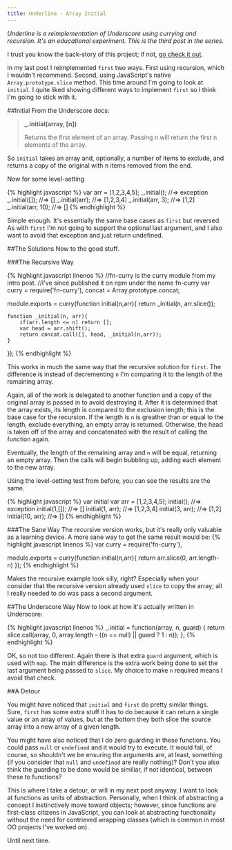 ```yaml
---
title: Underline - Array Initial
---
```

_Underline is a reimplementation of Underscore using currying and recursion. It's an educational experiment. This is the third post in the series._

I trust you know the back-story of this project; if not, [go check it out](underline-introduction.html).

In my last post I reimplemented <code>first</code> two ways. First using recursion, which I wouldn't recommend. Second, using JavaScript's native <code>Array.prototype.slice</code> method. This time around I'm going to look at <code>initial</code>. I quite liked showing different ways to implement <code>first</code> so I think I'm going to stick with it.

##Initial
From the Underscore docs:

<blockquote>
	<p><b>_.initial(array, [n])</b></p>
	<p>Returns the first element of an array. Passing n will return the first n elements of the array.</p>
</blockquote>

So <code>initial</code> takes an array and, optionally, a number of items to exclude, and returns a copy of the original with n items removed from the end.

Now for some level-setting

{% highlight javascript %}
var arr = [1,2,3,4,5];
_.initial(); //=> exception
_.initial([]); //=> []
_.initial(arr); //=> [1,2,3,4]
_.initial(arr, 3); //=> [1,2]
_.initial(arr, 10); //=> []
{% endhighlight %}

Simple enough. It's essentially the same base cases as <code>first</code> but reversed. As with <code>first</code> I'm not going to support the optional last argument, and I also want to avoid that exception and just return undefined.

##The Solutions
Now to the good stuff.

###The Recursive Way

{% highlight javascript linenos %}
//fn-curry is the curry module from my intro post. 
//I've since published it on npm under the name fn-curry
var curry = require('fn-curry'),
	concat = Array.prototype.concat;

module.exports = curry(function initial(n,arr){
	return _initial(n, arr.slice());

	function _initial(n, arr){
		if(arr.length <= n) return [];
		var head = arr.shift();
		return concat.call([], head, _initial(n,arr));
	}
});
{% endhighlight %}

This works in much the same way that the recursive solution for <code>first</code>. The difference is instead of decrementing <code>n</code> I'm comparing it to the length of the remaining array.

Again, all of the work is delegated to another function and a copy of the original array is passed in to avoid destroying it. After it is determined that the array exists, its length is compared to the exclusion length; this is the base case for the recursion. If the length is <code>n</code> is greather than or equal to the length, exclude everything, an empty array is returned. Otherwise, the head is taken off of the array and concatenated with the result of calling the function again. 

Eventually, the length of the remaining array and <code>n</code> will be equal, returning an empty array. Then the calls will begin bubbling up, adding each element to the new array.

Using the level-setting test from before, you can see the results are the same.

{% highlight javascript %}
var initial
var arr = [1,2,3,4,5];
initial(); //=> exception
initial(1,[]); //=> []
initial(1, arr); //=> [1,2,3,4]
initial(3, arr); //=> [1,2]
initial(10, arr); //=> []
{% endhighlight %}

###The Sane Way
The recursive version works, but it's really only valuable as a learning device. A more sane way to get the same result would be:
{% highlight javascript linenos %}
var curry = require('fn-curry'),

module.exports = curry(function initial(n,arr){
	return arr.slice(0, arr.length-n)
});
{% endhighlight %}

Makes the recursive example look silly, right? Especially when your consider that the recursive version already used <code>slice</code> to copy the array; all I really needed to do was pass a second argument.

##The Underscore Way
Now to look at how it's actually written in Underscore:

{% highlight javascript linenos %}
_.initial = function(array, n, guard) {
    return slice.call(array, 0, array.length - ((n == null) || guard ? 1 : n));
  };
 {% endhighlight %}

 OK, so not too different. Again there is that extra <code>guard</code> argument, which is used with <code>map</code>. The main difference is the extra work being done to set the last argument being passed to <code>slice</code>. My choice to make <code>n</code> required means I avoid that check.

##A Detour

You might have noticed that <code>initial</code> and <code>first</code> do pretty similar things. Sure, <code>first</code> has some extra stuff it has to do because it can return a single value or an array of values, but at the bottom they both slice the source array into a new array of a given length.

You might have also noticed that I do zero guarding in these functions. You could pass <code>null</code> or <code>undefined</code> and it would try to execute. It would fail, of course, so shouldn't we be ensuring the arguments are, at least, something (if you consider that <code>null</code> and <code>undefined</code> are really nothing)? Don't you also think the guarding to be done would be similiar, if not identical, between these to functions?

This is where I take a detour, or will in my next post anyway. I want to look at functions as units of abstraction. Personally, when I think of abstracting a concept I instinctively move toward objects; however, since functions are first-class citizens in JavaScript, you can look at abstracting functionality without the need for contrieved wrapping classes (which is common in most OO projects I've worked on).

Until next time.